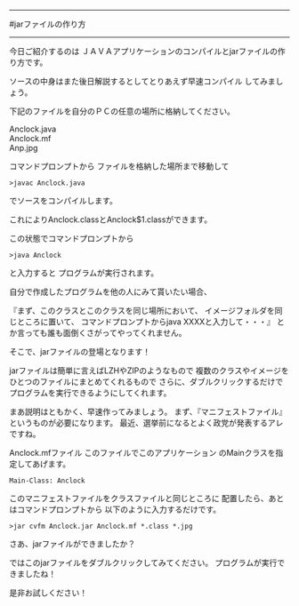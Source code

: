 ***
#jarファイルの作り方
***

今日ご紹介するのは
ＪＡＶＡアプリケーションのコンパイルとjarファイルの作り方です。

ソースの中身はまた後日解説するとしてとりあえず早速コンパイル
してみましょう。

下記のファイルを自分のＰＣの任意の場所に格納してください。

 Anclock.java  
 Anclock.mf  
 Anp.jpg  

コマンドプロンプトから
ファイルを格納した場所まで移動して

```>javac Anclock.java```

でソースをコンパイルします。

これによりAnclock.classとAnclock$1.classができます。

この状態でコマンドプロンプトから

```>java Anclock```

と入力すると
プログラムが実行されます。

自分で作成したプログラムを他の人にみて貰いたい場合、

『まず、このクラスとこのクラスを同じ場所において、
イメージフォルダを同じところに置いて、
コマンドプロンプトからjava XXXXと入力して・・・』
とか言っても誰も面倒くさがってやってくれません。

そこで、jarファイルの登場となります！

jarファイルは簡単に言えばLZHやZIPのようなもので
複数のクラスやイメージをひとつのファイルにまとめてくれるもので
さらに、ダブルクリックするだけで
プログラムを実行できるようにしてくれます。

まあ説明はともかく、早速作ってみましょう。
まず、『マニフェストファイル』というものが必要になります。
最近、選挙前になるとよく政党が発表するアレですね。

Anclock.mfファイル
このファイルでこのアプリケーション
のMainクラスを指定してあげます。

```Main-Class: Anclock```

このマニフェストファイルをクラスファイルと同じところに
配置したら、あとはコマンドプロンプトから
以下のように入力するだけです。

```>jar cvfm Anclock.jar Anclock.mf *.class *.jpg```

さあ、jarファイルができましたか？

ではこのjarファイルをダブルクリックしてみてください。
プログラムが実行できましたね！

是非お試しください！
